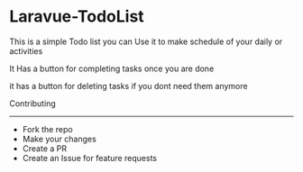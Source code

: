 # Laravue-TodoList

This is a simple Todo list you can Use it to make schedule of your daily or activities


It Has a button for completing tasks once you are done

it has a button for deleting tasks if you dont need them anymore



Contributing
<hr />

<ul>
<li> Fork the repo </li>
<li> Make your changes </li>
<li> Create a PR </li>
<li> Create an Issue for feature requests </li>
</ul>

